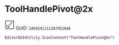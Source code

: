 # ToolHandlePivot@2x
![](/img/ToolHandlePivot@2x.png)
GUID: `1469241111287952846`
```
EditorGUIUtility.IconContent("ToolHandlePivot@2x")
```
